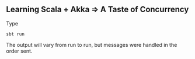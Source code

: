 ## Learning Scala + Akka => A Taste of Concurrency

Type
```
sbt run
```
The output will vary from run to run, but messages were handled in the order sent.